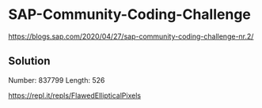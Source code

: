 # SAP-Community-Coding-Challenge

https://blogs.sap.com/2020/04/27/sap-community-coding-challenge-nr.2/

## Solution

Number: 837799 Length: 526

https://repl.it/repls/FlawedEllipticalPixels
